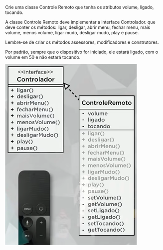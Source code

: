 Crie uma classe Controle Remoto que tenha os atributos volume, ligado, tocando.
<p> A classe Controle Remoto deve implementar a interface Controlador. que deve conter os métodos: ligar, desligar, abrir menu, fechar menu, mais volume, menos volume, ligar mudo, desligar mudo, play e pause.

Lembre-se de criar os métodos assessores, modificadores e construtores.

Por padrão, sempre que o dispositivo for iniciado, ele estará ligado, com o volume em 50 e não estará tocando.

![img.png](img.png)
